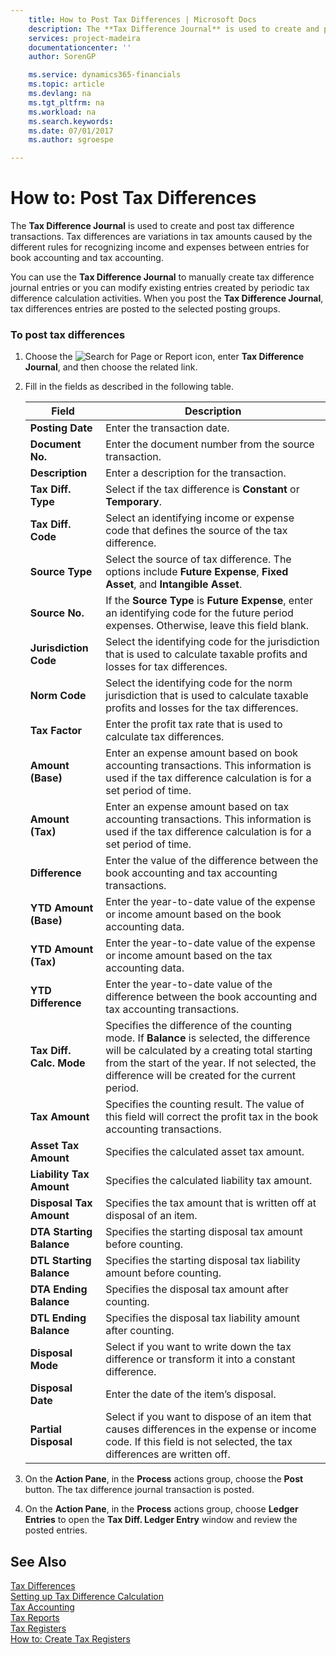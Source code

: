 ```yaml
---
    title: How to Post Tax Differences | Microsoft Docs
    description: The **Tax Difference Journal** is used to create and post tax difference transactions. Tax differences are variations in tax amounts caused by the different rules for recognizing income and expenses between entries for book accounting and tax accounting.
    services: project-madeira
    documentationcenter: ''
    author: SorenGP

    ms.service: dynamics365-financials
    ms.topic: article
    ms.devlang: na
    ms.tgt_pltfrm: na
    ms.workload: na
    ms.search.keywords:
    ms.date: 07/01/2017
    ms.author: sgroespe

---
```

# How to: Post Tax Differences
The **Tax Difference Journal** is used to create and post tax difference transactions. Tax differences are variations in tax amounts caused by the different rules for recognizing income and expenses between entries for book accounting and tax accounting.  
  
 You can use the **Tax Difference Journal** to manually create tax difference journal entries or you can modify existing entries created by periodic tax difference calculation activities. When you post the **Tax Difference Journal**, tax differences entries are posted to the selected posting groups.  
  
### To post tax differences  
  
1.  Choose the ![Search for Page or Report](media/ui-search/search_small.png "Search for Page or Report icon") icon, enter **Tax Difference Journal**, and then choose the related link.  
  
2.  Fill in the fields as described in the following table.  
  
    |Field|Description|  
    |---------------------------------|---------------------------------------|  
    |**Posting Date**|Enter the transaction date.|  
    |**Document No.**|Enter the document number from the source transaction.|  
    |**Description**|Enter a description for the transaction.|  
    |**Tax Diff. Type**|Select if the tax difference is **Constant** or **Temporary**.|  
    |**Tax Diff. Code**|Select an identifying income or expense code that defines the source of the tax difference.|  
    |**Source Type**|Select the source of tax difference. The options include **Future Expense**, **Fixed Asset**, and **Intangible Asset**.|  
    |**Source No.**|If the **Source Type** is **Future Expense**, enter an identifying code for the future period expenses.  Otherwise, leave this field blank.|  
    |**Jurisdiction Code**|Select the identifying code for the jurisdiction that is used to calculate taxable profits and losses for tax differences.|  
    |**Norm Code**|Select the identifying code for the norm jurisdiction that is used to calculate taxable profits and losses for the tax differences.|  
    |**Tax Factor**|Enter the profit tax rate that is used to calculate tax differences.|  
    |**Amount (Base)**|Enter an expense amount based on book accounting transactions. This information is used if the tax difference calculation is for a set period of time.|  
    |**Amount (Tax)**|Enter an expense amount based on tax accounting transactions. This information is used if the tax difference calculation is for a set period of time.|  
    |**Difference**|Enter the value of the difference between the book accounting and tax accounting transactions.|  
    |**YTD Amount (Base)**|Enter the year-to-date value of the expense or income amount based on the book accounting data.|  
    |**YTD Amount (Tax)**|Enter the year-to-date value of the expense or income amount based on the tax accounting data.|  
    |**YTD Difference**|Enter the year-to-date value of the difference between the book accounting and tax accounting transactions.|  
    |**Tax Diff. Calc. Mode**|Specifies the difference of the counting mode. If **Balance** is selected, the difference will be calculated by a creating total starting from the start of the year. If not selected, the difference will be created for the current period.|  
    |**Tax Amount**|Specifies the counting result. The value of this field will correct the profit tax in the book accounting transactions.|  
    |**Asset Tax Amount**|Specifies the calculated asset tax amount.|  
    |**Liability Tax Amount**|Specifies the calculated liability tax amount.|  
    |**Disposal Tax Amount**|Specifies the tax amount that is written off at disposal of an item.|  
    |**DTA Starting Balance**|Specifies the starting disposal tax amount before counting.|  
    |**DTL Starting Balance**|Specifies the starting disposal tax liability amount before counting.|  
    |**DTA Ending Balance**|Specifies the disposal tax amount after counting.|  
    |**DTL Ending Balance**|Specifies the disposal tax liability amount after counting.|  
    |**Disposal Mode**|Select if you want to write down the tax difference or transform it into a constant difference.|  
    |**Disposal Date**|Enter the date of the item’s disposal.|  
    |**Partial Disposal**|Select if you want to dispose of an item that causes differences in the expense or income code. If this field is not selected, the tax differences are written off.|  
  
3.  On the **Action Pane**, in the **Process** actions group, choose the **Post** button. The tax difference journal transaction is posted.  
  
4.  On the **Action Pane**, in the **Process** actions group, choose **Ledger Entries** to open the **Tax Diff. Ledger Entry** window and review the posted entries.  
  
## See Also  
 [Tax Differences](tax-differences.md)   
 [Setting up Tax Difference Calculation](setting-up-tax-difference-calculation.md)   
 [Tax Accounting](tax-accounting.md)   
 [Tax Reports](assetId:///e42ca8e7-1cee-4fb8-9f71-e596f29cabc3)   
 [Tax Registers](tax-registers.md)   
 [How to: Create Tax Registers](how-to-create-tax-registers.md)